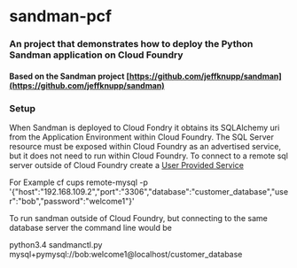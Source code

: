 sandman-pcf
===========

### An project that demonstrates how to deploy the Python Sandman application on Cloud Foundry


#### Based on the Sandman project    [https://github.com/jeffknupp/sandman](https://github.com/jeffknupp/sandman) 


### Setup

When Sandman is deployed to Cloud Fondry it obtains its SQLAlchemy uri from the Application Environment within Cloud Foundry.
The SQL Server resource must be exposed within Cloud Foundry as an advertised service, but it does not need to run within Cloud Foundry.
To connect to a remote sql server outside of Cloud Foundry create a [User Provided Service]( http://docs.cloudfoundry.org/devguide/services/user-provided.html)

For Example
cf cups remote-mysql -p '{"host":"192.168.109.2","port":"3306","database":"customer_database","user":"bob","password":"welcome1"}'

To run sandman outside of Cloud Foundry, but connecting to the same database server the command line would be

python3.4 sandmanctl.py mysql+pymysql://bob:welcome1@localhost/customer_database

